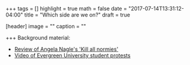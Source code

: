 +++
tags = []
highlight = true
math = false
date = "2017-07-14T13:31:12-04:00"
title = "Which side are we on?"
draft = true

[header]
  image = ""
  caption = ""

+++
Background material:

  * [Review of Angela Nagle's 'Kill all normies'](http://nymag.com/selectall/2017/07/angela-nagles-kill-all-normies-the-alt-right-and-4chan.html)
  * [Video of Evergreen University student protests](https://www.youtube.com/watch?v=2cMYfxOFBBM)
